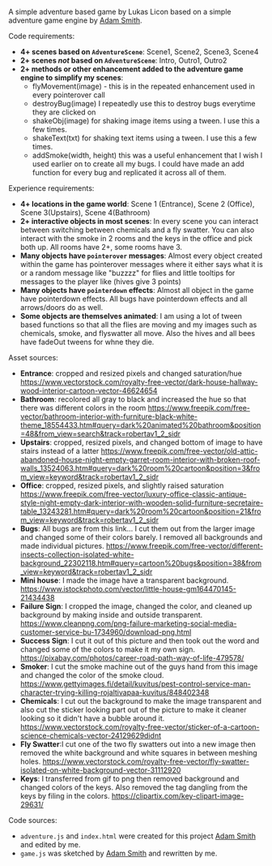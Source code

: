 A simple adventure based game by Lukas Licon based on a simple adventure game engine by [Adam Smith](https://github.com/rndmcnlly).

Code requirements:
- **4+ scenes based on `AdventureScene`**: Scene1, Scene2, Scene3, Scene4
- **2+ scenes *not* based on `AdventureScene`**: Intro, Outro1, Outro2
- **2+ methods or other enhancement added to the adventure game engine to simplify my scenes**:
    - flyMovement(image) - this is in the repeated enhancement used in every pointerover call
    - destroyBug(image) I repeatedly use this to destroy bugs everytime they are clicked on
    - shakeObj(image) for shaking image items using a tween. I use this a few times.
    - shakeText(txt) for shaking text items using a tween. I use this a few times.
    - addSmoke(width, height) this was a useful enhancement that I wish I used earlier on to create all my bugs. I could have made an add function for every bug and replicated it across all of them.

Experience requirements:
- **4+ locations in the game world**: Scene 1 (Entrance), Scene 2 (Office), Scene 3(Upstairs), Scene 4(Bathroom)
- **2+ interactive objects in most scenes**: In every scene you can interact between switching between chemicals and a fly swatter. You can also interact with the smoke in 2 rooms and the keys in the office and pick both up. All rooms have 2+, some rooms have 3.
- **Many objects have `pointerover` messages**: Almost every object created within the game has pointerover messages where it either says what it is or a random message like "buzzzz" for flies and little tooltips for messages to the player like (hives give 3 points)
- **Many objects have `pointerdown` effects**: Almost all object in the game have pointerdown effects. All bugs have pointerdown effects and all arrows/doors do as well.
- **Some objects are themselves animated**: I am using a lot of tween based functions so that all the flies are moving and my images such as chemicals, smoke, and flyswatter all move. Also the hives and all bees have fadeOut tweens for whne they die. 

Asset sources:
- **Entrance**: cropped and resized pixels and changed saturation/hue https://www.vectorstock.com/royalty-free-vector/dark-house-hallway-wood-interior-cartoon-vector-46624654 
- **Bathroom**: recolored all gray to black and increased the hue so that there was different colors in the room https://www.freepik.com/free-vector/bathroom-interior-with-furniture-black-white-theme_18554433.htm#query=dark%20animated%20bathroom&position=48&from_view=search&track=robertav1_2_sidr 
- **Upstairs**: cropped, resized pixels, and changed bottom of image to have stairs instead of a latter https://www.freepik.com/free-vector/old-attic-abandoned-house-night-empty-garret-room-interior-with-broken-roof-walls_13524063.htm#query=dark%20room%20cartoon&position=3&from_view=keyword&track=robertav1_2_sidr 
- **Office**: cropped, resized pixels, and slightly raised saturation https://www.freepik.com/free-vector/luxury-office-classic-antique-style-night-empty-dark-interior-with-wooden-solid-furniture-secretaire-table_13243281.htm#query=dark%20room%20cartoon&position=21&from_view=keyword&track=robertav1_2_sidr
- **Bugs**: All bugs are from this link… I cut them out from the larger image and changed some of their colors barely. I removed all backgrounds and made individual pictures. https://www.freepik.com/free-vector/different-insects-collection-isolated-white-background_22302118.htm#query=cartoon%20bugs&position=38&from_view=keyword&track=robertav1_2_sidr 
- **Mini house**: I made the image have a transparent background. https://www.istockphoto.com/vector/little-house-gm164470145-21434438
- **Failure Sign**: I cropped the image, changed the color, and cleaned up background by making inside and outside transparent.  https://www.cleanpng.com/png-failure-marketing-social-media-customer-service-bu-1734960/download-png.html 
- **Success Sign**: I cut it out of this picture and then took out the word and changed some of the colors to make it my own sign.  https://pixabay.com/photos/career-road-path-way-of-life-479578/ 
- **Smoker**: I cut the smoke machine out of the guys hand from this image and changed the color of the smoke cloud. https://www.gettyimages.fi/detail/kuvitus/pest-control-service-man-character-trying-killing-rojaltivapaa-kuvitus/848402348 
- **Chemicals**: I cut out the background to make the image transparent and also cut the sticker looking part out of the picture to make it cleaner looking so it didn't have a bubble around it. https://www.vectorstock.com/royalty-free-vector/sticker-of-a-cartoon-science-chemicals-vector-24129629didnt 
- **Fly Swatter**:I cut one of the two fly swatters out into a new image then removed the white background and white squares in between meshing holes. https://www.vectorstock.com/royalty-free-vector/fly-swatter-isolated-on-white-background-vector-31112920 
- **Keys**: I transferred from gif to png then removed background and changed colors of the keys. Also removed the tag dangling from the keys by filing in the colors. https://clipartix.com/key-clipart-image-29631/ 

Code sources:
- `adventure.js` and `index.html` were created for this project [Adam Smith](https://github.com/rndmcnlly) and edited by me.
- `game.js` was sketched by [Adam Smith](https://github.com/rndmcnlly) and rewritten by me.